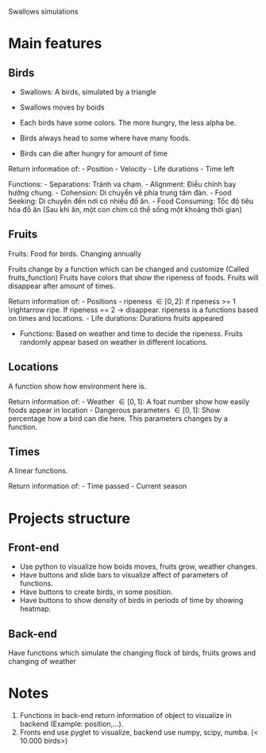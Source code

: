 Swallows simulations

# Main features

## Birds

- Swallows: A birds, simulated by a triangle
- Swallows moves by boids

- Each birds have some colors. The more hungry, the less alpha be.

- Birds always head to some where have many foods.
- Birds can die after hungry for amount of time

Return information of: 
    - Position
    - Velocity
    - Life durations
    - Time left

Functions:
    - Separations: Tránh va chạm.
    - Alignment: Điều chỉnh bay hướng chung.
    - Cohension: Di chuyển về phía trung tâm đàn.
    - Food Seeking: Di chuyển đến nơi có nhiều đồ ăn.
    - Food Consuming: Tốc độ tiêu hóa đồ ăn (Sau khi ăn, một con chim có thể sống một khoảng thời gian)

## Fruits

Fruits: Food for birds. Changing annually

Fruits change by a function which can be changed and customize (Called fruits_function)
Fruits have colors that show the ripeness of foods.
Fruits will disappear after amount of times.

Return information of:
    - Positions
    - ripeness $\in [0, 2]$: if ripeness >= 1 \rightarrow ripe. If ripeness == 2 -> disappear. ripeness is a functions based on times and locations.
    - Life durations: Durations fruits appeared

- Functions:
    Based on weather and time to decide the ripeness.
    Fruits randomly appear based on weather in different locations.

## Locations

A function show how environment here is.

Return information of:
    - Weather $\in [0, 1]$: A foat number show how easily foods appear in location
    - Dangerous parameters $\in [0, 1]$: Show percentage how a bird can die here. This parameters changes by a function. 

## Times

A linear functions.

Return information of:
    - Time passed
    - Current season

# Projects structure

## Front-end

- Use python to visualize how boids moves, fruits grow, weather changes.
- Have buttons and slide bars to visualize affect of parameters of functions.
- Have buttons to create birds, in some position.
- Have buttons to show density of birds in periods of time by showing heatmap.

## Back-end

Have functions which simulate the changing flock of birds, fruits grows and changing of weather

# Notes

1. Functions in back-end return information of object to visualize in backend
(Example: position,...).
2. Fronts end use pyglet to visualize, backend use numpy, scipy, numba. (< 10.000 birds>) 

